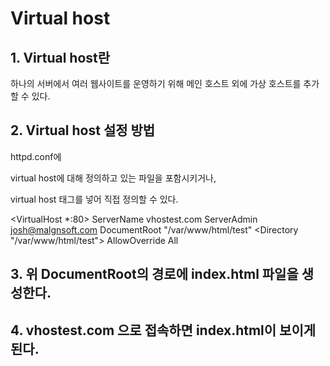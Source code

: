 # Virtual host

## 1. Virtual host란

하나의 서버에서 여러 웹사이트를 운영하기 위해 메인 호스트 외에 가상 호스트를 추가할 수 있다.

## 2. Virtual host 설정 방법

httpd.conf에

virtual host에 대해 정의하고 있는 파일을 포함시키거나,

virtual host 태그를 넣어 직접 정의할 수 있다.

<VirtualHost *:80>
    ServerName      vhostest.com
    ServerAdmin     josh@malgnsoft.com
    DocumentRoot    "/var/www/html/test"
    <Directory "/var/www/html/test">
        AllowOverride All
    </Directory>
</VirtualHost>

## 3. 위 DocumentRoot의 경로에 index.html 파일을 생성한다.

## 4. vhostest.com 으로 접속하면 index.html이 보이게 된다.
